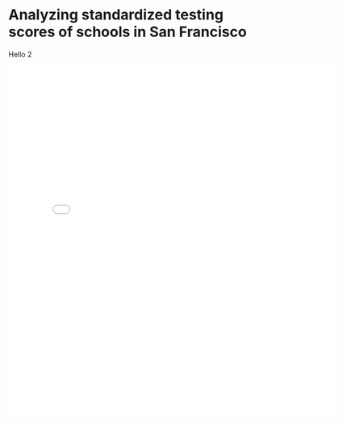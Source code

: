 # Analyzing standardized testing scores of schools in San Francisco

Hello 2

<iframe src="/images/TimeSlider.html" style="border:none;height:700px;width:650px;"/>
